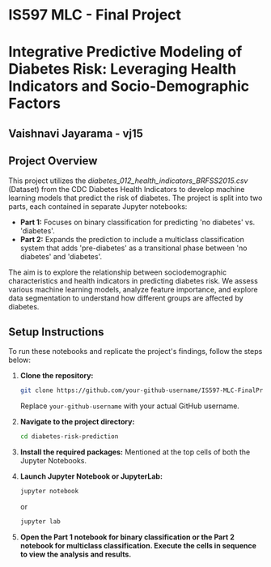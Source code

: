 # IS597 MLC - Final Project

# Integrative Predictive Modeling of Diabetes Risk: Leveraging Health Indicators and Socio-Demographic Factors

## Vaishnavi Jayarama - vj15

## Project Overview
This project utilizes the *diabetes_012_health_indicators_BRFSS2015.csv* (Dataset) from the CDC Diabetes Health Indicators to develop machine learning models that predict the risk of diabetes. The project is split into two parts, each contained in separate Jupyter notebooks:

- **Part 1:** Focuses on binary classification for predicting 'no diabetes' vs. 'diabetes'.
- **Part 2:** Expands the prediction to include a multiclass classification system that adds 'pre-diabetes' as a transitional phase between 'no diabetes' and 'diabetes'.

The aim is to explore the relationship between sociodemographic characteristics and health indicators in predicting diabetes risk. We assess various machine learning models, analyze feature importance, and explore data segmentation to understand how different groups are affected by diabetes.

## Setup Instructions
To run these notebooks and replicate the project's findings, follow the steps below:

1. **Clone the repository:**
   ```bash
   git clone https://github.com/your-github-username/IS597-MLC-FinalProject.git
   ```
   Replace `your-github-username` with your actual GitHub username.

2. **Navigate to the project directory:**
   ```bash
   cd diabetes-risk-prediction
   ```

3. **Install the required packages:**
   Mentioned at the top cells of both the Jupyter Notebooks.

4. **Launch Jupyter Notebook or JupyterLab:**
   ```bash
   jupyter notebook
   ```
   or
   ```bash
   jupyter lab
   ```

5. **Open the Part 1 notebook for binary classification or the Part 2 notebook for multiclass classification. Execute the cells in sequence to view the analysis and results.**
